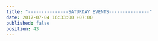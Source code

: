 ```yaml
---
title: "---------------SATURDAY EVENTS---------------"
date: 2017-07-04 16:33:00 +07:00
published: false
position: 43
---
```


